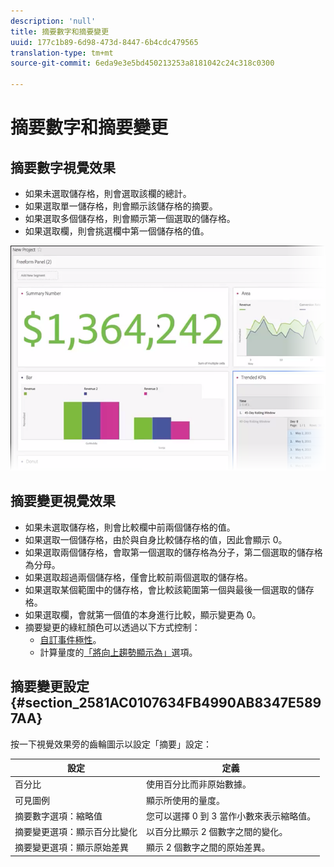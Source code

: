 ```yaml
---
description: 'null'
title: 摘要數字和摘要變更
uuid: 177c1b89-6d98-473d-8447-6b4cdc479565
translation-type: tm+mt
source-git-commit: 6eda9e3e5bd450213253a8181042c24c318c0300

---
```



# 摘要數字和摘要變更

## 摘要數字視覺效果

* 如果未選取儲存格，則會選取該欄的總計。
* 如果選取單一儲存格，則會顯示該儲存格的摘要。
* 如果選取多個儲存格，則會顯示第一個選取的儲存格。
* 如果選取欄，則會挑選欄中第一個儲存格的值。

![](assets/summary-number.png)

## 摘要變更視覺效果

* 如果未選取儲存格，則會比較欄中前兩個儲存格的值。
* 如果選取一個儲存格，由於與自身比較儲存格的值，因此會顯示 0。
* 如果選取兩個儲存格，會取第一個選取的儲存格為分子，第二個選取的儲存格為分母。
* 如果選取超過兩個儲存格，僅會比較前兩個選取的儲存格。
* 如果選取某個範圍中的儲存格，會比較該範圍第一個與最後一個選取的儲存格。
* 如果選取欄，會就第一個值的本身進行比較，顯示變更為 0。
* 摘要變更的綠紅顏色可以透過以下方式控制：
   * [自訂事件極性](https://marketing.adobe.com/resources/help/zh_TW/reference/success_event.html)。
   * 計算量度的[「將向上趨勢顯示為」](https://marketing.adobe.com/resources/help/zh_TW/analytics/calcmetrics/cm_build_metrics.html)選項。

## 摘要變更設定 {#section_2581AC0107634FB4990AB8347E5897AA}

按一下視覺效果旁的齒輪圖示以設定「摘要」設定：

| 設定 | 定義 |
|--- |--- |
| 百分比 | 使用百分比而非原始數據。 |
| 可見圖例 | 顯示所使用的量度。 |
| 摘要數字選項：縮略值 | 您可以選擇 0 到 3 當作小數來表示縮略值。 |
| 摘要變更選項：顯示百分比變化 | 以百分比顯示 2 個數字之間的變化。 |
| 摘要變更選項：顯示原始差異 | 顯示 2 個數字之間的原始差異。 |
